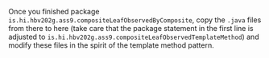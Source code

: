 Once you finished package `is.hi.hbv202g.ass9.compositeLeafObservedByComposite`,
copy the `.java` files from there to here (take care that the package statement in the first line is adjusted to
`is.hi.hbv202g.ass9.compositeLeafObservedTemplateMethod`) and modify these files in the spirit of the template method pattern.

